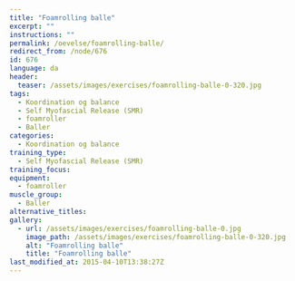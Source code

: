 ```yaml
---
title: "Foamrolling balle"
excerpt: ""
instructions: ""
permalink: /oevelse/foamrolling-balle/
redirect_from: /node/676
id: 676
language: da
header:
  teaser: /assets/images/exercises/foamrolling-balle-0-320.jpg
tags:
  - Koordination og balance
  - Self Myofascial Release (SMR)
  - foamroller
  - Baller
categories:
  - Koordination og balance
training_type: 
  - Self Myofascial Release (SMR)
training_focus: 
equipment:
  - foamroller
muscle_group:
  - Baller
alternative_titles:
gallery:
  - url: /assets/images/exercises/foamrolling-balle-0.jpg
    image_path: /assets/images/exercises/foamrolling-balle-0-320.jpg
    alt: "Foamrolling balle"
    title: "Foamrolling balle"
last_modified_at: 2015-04-10T13:38:27Z
---
```

